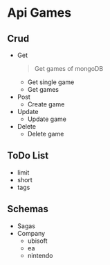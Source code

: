 # Api Games 

## Crud 

- Get
    > Get games of mongoDB
    - Get single game
    - Get games
- Post
    - Create game
- Update 
    - Update game
- Delete
    - Delete game

## ToDo List

- limit
- short
- tags

## Schemas

- Sagas
- Company
    - ubisoft
    - ea
    - nintendo
